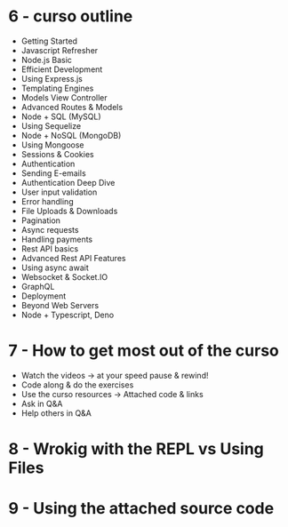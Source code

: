 
# 6 - curso outline

- Getting Started
- Javascript Refresher 
- Node.js Basic
- Efficient Development
- Using Express.js
- Templating Engines
- Models View Controller
- Advanced Routes & Models
- Node + SQL (MySQL)
- Using Sequelize
- Node + NoSQL (MongoDB)
- Using Mongoose
- Sessions & Cookies
- Authentication
- Sending E-emails
- Authentication Deep Dive
- User input validation
- Error handling
- File Uploads & Downloads
- Pagination
- Async requests 
- Handling payments
- Rest API basics
- Advanced Rest API Features
- Using async await
- Websocket & Socket.IO
- GraphQL
- Deployment
- Beyond Web Servers
- Node + Typescript, Deno



# 7 - How to get most out of the curso

- Watch the videos -> at your speed pause & rewind! 
- Code along & do the exercises
- Use the curso resources -> Attached code & links
- Ask in Q&A 
- Help others in Q&A 


# 8 - Wrokig with the REPL vs Using Files
# 9 - Using the attached source code